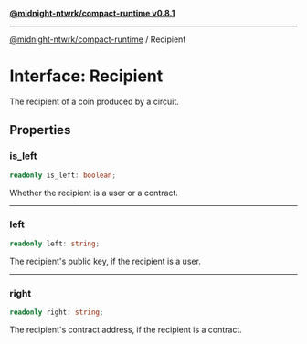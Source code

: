 [**@midnight-ntwrk/compact-runtime v0.8.1**](../README.md)

***

[@midnight-ntwrk/compact-runtime](../globals.md) / Recipient

# Interface: Recipient

The recipient of a coin produced by a circuit.

## Properties

### is\_left

```ts
readonly is_left: boolean;
```

Whether the recipient is a user or a contract.

***

### left

```ts
readonly left: string;
```

The recipient's public key, if the recipient is a user.

***

### right

```ts
readonly right: string;
```

The recipient's contract address, if the recipient is a contract.
